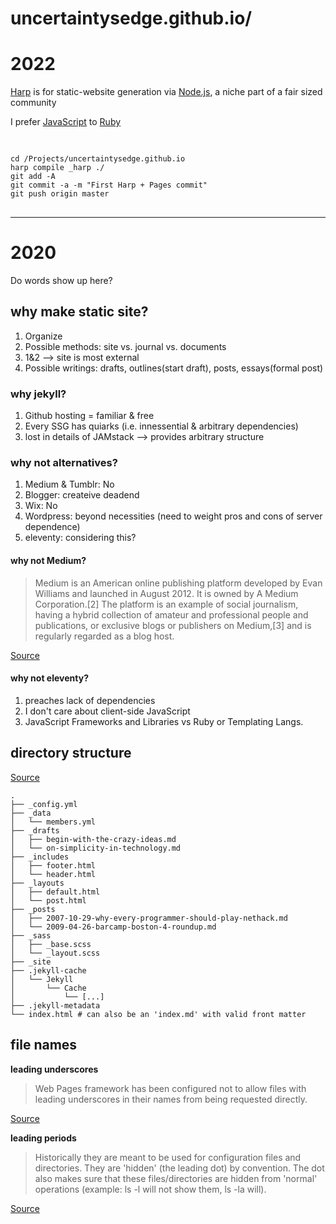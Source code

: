 # uncertaintysedge.github.io/
# 2022

<p><a href="https://stackoverflow.com/a/27481279/19516409">Harp</a> is for static-website generation via <a href="https://nodejs.org/en/">Node.js</a>, a niche part of a fair sized community</p>

<p>I prefer <a href="https://developer.mozilla.org/en-US/docs/Web/JavaScript">JavaScript</a> to <a href="https://www.ruby-lang.org/en/">Ruby</a></p>

<pre>

<code>
cd /Projects/uncertaintysedge.github.io
harp compile _harp ./
git add -A
git commit -a -m "First Harp + Pages commit"
git push origin master
</code>
</pre>

<hr />

# 2020

Do words show up here?

## why make static site?

1. Organize
2. Possible methods: site vs. journal vs. documents
3. 1&2 --> site is most external
4. Possible writings: drafts, outlines(start draft), posts, essays(formal post)

### why jekyll?

1. Github hosting = familiar & free
2. Every SSG has quiarks (i.e. innessential & arbitrary dependencies)
3. lost in details of JAMstack --> provides arbitrary structure

### why not alternatives?

1. Medium & Tumblr: No
2. Blogger: createive deadend
3. Wix: No
4. Wordpress: beyond necessities (need to weight pros and cons of server dependence)   
6. eleventy: considering this?

#### why not Medium?


> Medium is an American online publishing platform developed by Evan Williams and launched in August 2012. It is owned by A Medium Corporation.[2] The platform is an example of social journalism, having a hybrid collection of amateur and professional people and publications, or exclusive blogs or publishers on Medium,[3] and is regularly regarded as a blog host.

[Source](https://en.wikipedia.org/wiki/Medium_%28website%29)

#### why not eleventy?

1. preaches lack of dependencies
2. I don't care about client-side JavaScript
3. JavaScript Frameworks and Libraries vs Ruby or Templating Langs.

## directory structure

[Source](https://jekyllrb.com/docs/structure/)

```
.
├── _config.yml
├── _data
│   └── members.yml
├── _drafts
│   ├── begin-with-the-crazy-ideas.md
│   └── on-simplicity-in-technology.md
├── _includes
│   ├── footer.html
│   └── header.html
├── _layouts
│   ├── default.html
│   └── post.html
├── _posts
│   ├── 2007-10-29-why-every-programmer-should-play-nethack.md
│   └── 2009-04-26-barcamp-boston-4-roundup.md
├── _sass
│   ├── _base.scss
│   └── _layout.scss
├── _site
├── .jekyll-cache
│   └── Jekyll
│       └── Cache
│           └── [...]
├── .jekyll-metadata
└── index.html # can also be an 'index.md' with valid front matter
```

## file names

**leading underscores**

>Web Pages framework has been configured not to allow files with leading underscores in their names from being requested directly.

[Source](https://stackoverflow.com/questions/4576548/why-does-razor-layout-cshtml-have-a-leading-underscore-in-file-name)

**leading periods**

> Historically they are meant to be used for configuration files and directories. They are 'hidden' (the leading dot) by convention. The dot also makes sure that these files/directories are hidden from 'normal' operations (example: ls -l will not show them, ls -la will).

[Source](https://www.linuxquestions.org/questions/linux-general-1/files-starting-with-period-722237/)

